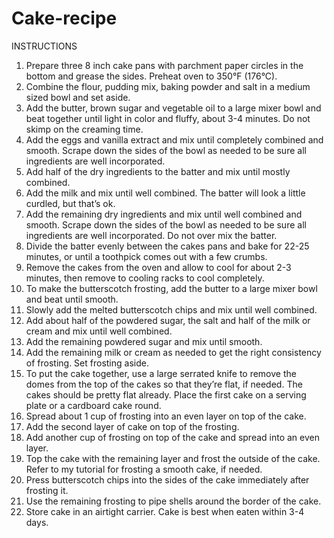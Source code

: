 # Cake-recipe

INSTRUCTIONS
1. Prepare three 8 inch cake pans with parchment paper circles in the bottom and grease the sides. Preheat oven to 350°F (176°C).
2. Combine the flour, pudding mix, baking powder and salt in a medium sized bowl and set aside.
3. Add the butter, brown sugar and vegetable oil to a large mixer bowl and beat together until light in color and fluffy, about 3-4 minutes. Do not skimp on the creaming time.
4. Add the eggs and vanilla extract and mix until completely combined and smooth. Scrape down the sides of the bowl as needed to be sure all ingredients are well incorporated.
5. Add half of the dry ingredients to the batter and mix until mostly combined.
6. Add the milk and mix until well combined. The batter will look a little curdled, but that’s ok.
7. Add the remaining dry ingredients and mix until well combined and smooth. Scrape down the sides of the bowl as needed to be sure all ingredients are well incorporated. Do not over mix the batter.
8. Divide the batter evenly between the cakes pans and bake for 22-25 minutes, or until a toothpick comes out with a few crumbs.
9. Remove the cakes from the oven and allow to cool for about 2-3 minutes, then remove to cooling racks to cool completely.
10. To make the butterscotch frosting, add the butter to a large mixer bowl and beat until smooth.
11. Slowly add the melted butterscotch chips and mix until well combined.
12. Add about half of the powdered sugar, the salt and half of the milk or cream and mix until well combined.
13. Add the remaining powdered sugar and mix until smooth.
14. Add the remaining milk or cream as needed to get the right consistency of frosting. Set frosting aside.
15. To put the cake together, use a large serrated knife to remove the domes from the top of the cakes so that they’re flat, if needed. The cakes should be pretty flat already. Place the first cake on a serving plate or a cardboard cake round.
16. Spread about 1 cup of frosting into an even layer on top of the cake.
17. Add the second layer of cake on top of the frosting.
18. Add another cup of frosting on top of the cake and spread into an even layer.
19. Top the cake with the remaining layer and frost the outside of the cake. Refer to my tutorial for frosting a smooth cake, if needed.
20. Press butterscotch chips into the sides of the cake immediately after frosting it.
21. Use the remaining frosting to pipe shells around the border of the cake.
22. Store cake in an airtight carrier. Cake is best when eaten within 3-4 days.